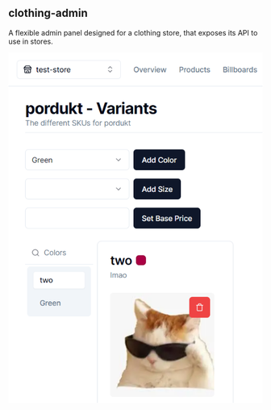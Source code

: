## clothing-admin

A flexible admin panel designed for a clothing store, that exposes its API to use in stores.

![Readme](/public/readme.PNG)